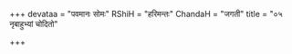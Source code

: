 +++
devataa = "पवमानः सोमः"
RShiH = "हरिमन्तः"
ChandaH = "जगती"
title = "०५ नृबाहुभ्यां चोदितो"

+++
